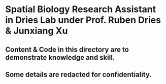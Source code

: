 # Spatial Biology Research Assistant in Dries Lab under Prof. Ruben Dries & Junxiang Xu
## Content & Code in this directory are to demonstrate knowledge and skill.
## Some details are redacted for confidentiality.
